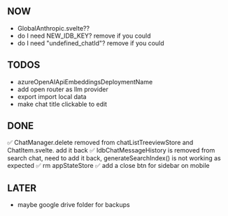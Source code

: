 ## NOW

- GlobalAnthropic.svelte??
- do I need NEW_IDB_KEY? remove if you could
- do I need "undefined_chatId"? remove if you could

## TODOS

- azureOpenAIApiEmbeddingsDeploymentName
- add open router as llm provider
- export import local data
- make chat title clickable to edit

## DONE

✅ ChatManager.delete removed from chatListTreeviewStore and ChatItem.svelte. add it back
✅ IdbChatMessageHistory is removed from search chat, need to add it back,
generateSearchIndex() is not working as expected
✅ rm appStateStore
✅ add a close btn for sidebar on mobile

## LATER

- maybe google drive folder for backups
